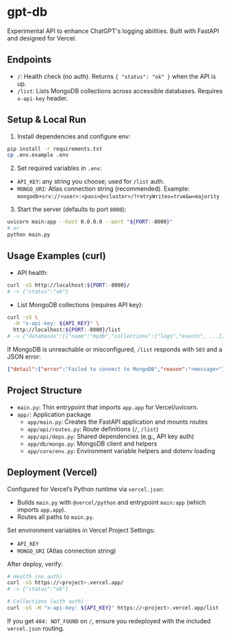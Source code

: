 # gpt-db

Experimental API to enhance ChatGPT's logging abilities. Built with FastAPI and designed for Vercel.

## Endpoints

- `/`: Health check (no auth). Returns `{ "status": "ok" }` when the API is up.
- `/list`: Lists MongoDB collections across accessible databases. Requires `x-api-key` header.

## Setup & Local Run

1) Install dependencies and configure env:

```bash
pip install -r requirements.txt
cp .env.example .env
```

2) Set required variables in `.env`:

- `API_KEY`: any string you choose; used for `/list` auth.
- `MONGO_URI`: Atlas connection string (recommended). Example:
  `mongodb+srv://<user>:<pass>@<cluster>/?retryWrites=true&w=majority`

3) Start the server (defaults to port `8000`):

```bash
uvicorn main:app --host 0.0.0.0 --port "${PORT:-8000}"
# or
python main.py
```

## Usage Examples (curl)

- API health:

```bash
curl -sS http://localhost:${PORT:-8000}/
# -> {"status":"ok"}
```

- List MongoDB collections (requires API key):

```bash
curl -sS \
  -H "x-api-key: ${API_KEY}" \
  http://localhost:${PORT:-8000}/list
# -> {"databases":[{"name":"mydb","collections":["logs","events", ...]}, ...]}
```

If MongoDB is unreachable or misconfigured, `/list` responds with `503` and a JSON error:

```json
{"detail":{"error":"Failed to connect to MongoDB","reason":"<message>"}}
```

## Project Structure

- `main.py`: Thin entrypoint that imports `app.app` for Vercel/uvicorn.
- `app/`: Application package
  - `app/main.py`: Creates the FastAPI application and mounts routes
  - `app/api/routes.py`: Route definitions (`/`, `/list`)
  - `app/api/deps.py`: Shared dependencies (e.g., API key auth)
  - `app/db/mongo.py`: MongoDB client and helpers
  - `app/core/env.py`: Environment variable helpers and dotenv loading

## Deployment (Vercel)

Configured for Vercel’s Python runtime via `vercel.json`:

- Builds `main.py` with `@vercel/python` and entrypoint `main:app` (which imports `app.app`).
- Routes all paths to `main.py`.

Set environment variables in Vercel Project Settings:

- `API_KEY`
- `MONGO_URI` (Atlas connection string)

After deploy, verify:

```bash
# Health (no auth)
curl -sS https://<project>.vercel.app/
# -> {"status":"ok"}

# Collections (with auth)
curl -sS -H "x-api-key: ${API_KEY}" https://<project>.vercel.app/list
```

If you get `404: NOT_FOUND` on `/`, ensure you redeployed with the included `vercel.json` routing.
